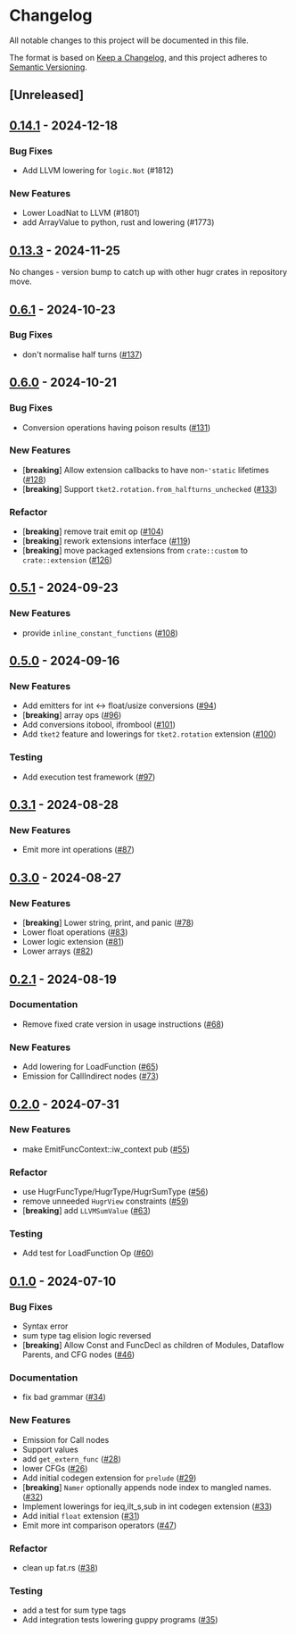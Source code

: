 # Changelog
All notable changes to this project will be documented in this file.

The format is based on [Keep a Changelog](https://keepachangelog.com/en/1.0.0/),
and this project adheres to [Semantic Versioning](https://semver.org/spec/v2.0.0.html).

## [Unreleased]

## [0.14.1](https://github.com/CQCL/hugr/compare/hugr-llvm-v0.14.0...hugr-llvm-v0.14.1) - 2024-12-18

### Bug Fixes

- Add LLVM lowering for `logic.Not` (#1812)

### New Features

- Lower LoadNat to LLVM (#1801)
- add ArrayValue to python, rust and lowering (#1773)
## [0.13.3](https://github.com/CQCL/hugr-llvm/compare/v0.6.0...v0.6.1) - 2024-11-25
No changes - version bump to catch up with other hugr crates in repository move.

## [0.6.1](https://github.com/CQCL/hugr-llvm/compare/v0.6.0...v0.6.1) - 2024-10-23

### Bug Fixes

- don't normalise half turns ([#137](https://github.com/CQCL/hugr-llvm/pull/137))

## [0.6.0](https://github.com/CQCL/hugr-llvm/compare/v0.5.1...v0.6.0) - 2024-10-21

### Bug Fixes

- Conversion operations having poison results  ([#131](https://github.com/CQCL/hugr-llvm/pull/131))

### New Features

- [**breaking**] Allow extension callbacks to have non-`'static` lifetimes ([#128](https://github.com/CQCL/hugr-llvm/pull/128))
- [**breaking**] Support `tket2.rotation.from_halfturns_unchecked` ([#133](https://github.com/CQCL/hugr-llvm/pull/133))

### Refactor

- [**breaking**] remove trait emit op ([#104](https://github.com/CQCL/hugr-llvm/pull/104))
- [**breaking**] rework extensions interface ([#119](https://github.com/CQCL/hugr-llvm/pull/119))
- [**breaking**] move packaged extensions from `crate::custom` to `crate::extension` ([#126](https://github.com/CQCL/hugr-llvm/pull/126))

## [0.5.1](https://github.com/CQCL/hugr-llvm/compare/v0.5.0...v0.5.1) - 2024-09-23

### New Features

- provide `inline_constant_functions` ([#108](https://github.com/CQCL/hugr-llvm/pull/108))

## [0.5.0](https://github.com/CQCL/hugr-llvm/compare/v0.4.0...v0.5.0) - 2024-09-16

### New Features

- Add emitters for int <-> float/usize conversions ([#94](https://github.com/CQCL/hugr-llvm/pull/94))
- [**breaking**] array ops ([#96](https://github.com/CQCL/hugr-llvm/pull/96))
- Add conversions itobool, ifrombool ([#101](https://github.com/CQCL/hugr-llvm/pull/101))
- Add `tket2` feature and lowerings for `tket2.rotation` extension ([#100](https://github.com/CQCL/hugr-llvm/pull/100))

### Testing

- Add execution test framework ([#97](https://github.com/CQCL/hugr-llvm/pull/97))

## [0.3.1](https://github.com/CQCL/hugr-llvm/compare/v0.3.0...v0.3.1) - 2024-08-28

### New Features
- Emit more int operations ([#87](https://github.com/CQCL/hugr-llvm/pull/87))

## [0.3.0](https://github.com/CQCL/hugr-llvm/compare/v0.2.1...v0.3.0) - 2024-08-27

### New Features
- [**breaking**] Lower string, print, and panic ([#78](https://github.com/CQCL/hugr-llvm/pull/78))
- Lower float operations ([#83](https://github.com/CQCL/hugr-llvm/pull/83))
- Lower logic extension ([#81](https://github.com/CQCL/hugr-llvm/pull/81))
- Lower arrays ([#82](https://github.com/CQCL/hugr-llvm/pull/82))

## [0.2.1](https://github.com/CQCL/hugr-llvm/compare/v0.2.0...v0.2.1) - 2024-08-19

### Documentation
- Remove fixed crate version in usage instructions ([#68](https://github.com/CQCL/hugr-llvm/pull/68))

### New Features
- Add lowering for LoadFunction ([#65](https://github.com/CQCL/hugr-llvm/pull/65))
- Emission for CallIndirect nodes ([#73](https://github.com/CQCL/hugr-llvm/pull/73))

## [0.2.0](https://github.com/CQCL/hugr-llvm/compare/v0.1.0...v0.2.0) - 2024-07-31

### New Features
- make EmitFuncContext::iw_context pub ([#55](https://github.com/CQCL/hugr-llvm/pull/55))

### Refactor
- use HugrFuncType/HugrType/HugrSumType ([#56](https://github.com/CQCL/hugr-llvm/pull/56))
- remove unneeded `HugrView` constraints  ([#59](https://github.com/CQCL/hugr-llvm/pull/59))
- [**breaking**] add `LLVMSumValue` ([#63](https://github.com/CQCL/hugr-llvm/pull/63))

### Testing
- Add test for LoadFunction Op ([#60](https://github.com/CQCL/hugr-llvm/pull/60))

## [0.1.0](https://github.com/CQCL/hugr-llvm/releases/tag/v0.1.0) - 2024-07-10

### Bug Fixes
- Syntax error
- sum type tag elision logic reversed
- [**breaking**] Allow Const and FuncDecl as children of Modules, Dataflow Parents, and CFG nodes ([#46](https://github.com/CQCL/hugr-llvm/pull/46))

### Documentation
- fix bad grammar ([#34](https://github.com/CQCL/hugr-llvm/pull/34))

### New Features
- Emission for Call nodes
- Support  values
- add `get_extern_func` ([#28](https://github.com/CQCL/hugr-llvm/pull/28))
- lower CFGs ([#26](https://github.com/CQCL/hugr-llvm/pull/26))
- Add initial codegen extension for `prelude` ([#29](https://github.com/CQCL/hugr-llvm/pull/29))
- [**breaking**] `Namer` optionally appends node index to mangled names. ([#32](https://github.com/CQCL/hugr-llvm/pull/32))
- Implement lowerings for ieq,ilt_s,sub in int codegen extension ([#33](https://github.com/CQCL/hugr-llvm/pull/33))
- Add initial `float` extension ([#31](https://github.com/CQCL/hugr-llvm/pull/31))
- Emit more int comparison operators ([#47](https://github.com/CQCL/hugr-llvm/pull/47))

### Refactor
- clean up fat.rs ([#38](https://github.com/CQCL/hugr-llvm/pull/38))

### Testing
- add a test for sum type tags
- Add integration tests lowering guppy programs ([#35](https://github.com/CQCL/hugr-llvm/pull/35))
